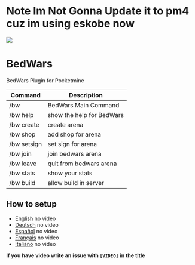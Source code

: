# Note Im Not Gonna Update it to pm4 cuz im using eskobe now
![](https://github.com/MCPE357/EskoBE) 
# BedWars
BedWars Plugin for Pocketmine

Command | Description
---|---
/bw | BedWars Main Command
/bw help | show the help for BedWars
/bw create | create arena
/bw shop | add shop for arena
/bw setsign | set sign for arena
/bw join | join bedwars arena
/bw leave | quit from bedwars arena
/bw stats | show your stats
/bw build | allow build in server

## How to setup
- [English]() no video
- [Deutsch]() no video
- [Español]() no video
- [Français]() no video
- [Italiano]() no video

__if you have video write an issue with `[VIDEO]` in the title__
